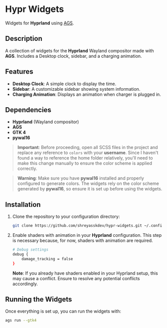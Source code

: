 # Hypr Widgets

Widgets for **Hyprland** using [AGS](https://github.com/Aylur/ags).

## Description

A collection of widgets for the **Hyprland** Wayland compositor made with **AGS**.
Includes a Desktop clock, sidebar, and a charging animation.

## Features

- **Desktop Clock**: A simple clock to display the time.
- **Sidebar**: A customizable sidebar showing system information.
- **Charging Animation**: Displays an animation when charger is plugged in.

## Dependencies

- **Hyprland** (Wayland compositor)
- **AGS**
- **GTK 4**
- **pywal16**

> **Important**: Before proceeding, open all SCSS files in the project and replace any reference to `colors` with your **username**. Since I haven't found a way to reference the home folder relatively, you'll need to make this change manually to ensure the color scheme is applied correctly.

> **Warning**: Make sure you have **pywal16** installed and properly configured to generate colors. The widgets rely on the color scheme generated by **pywal16**, so ensure it is set up before using the widgets.

## Installation

1. Clone the repository to your configuration directory:

    ```bash
    git clone https://github.com/shreyasskdev/hypr-widgets.git ~/.config/ags
    ```

2. Enable shaders with animation in your **Hyprland** configuration. This step is necessary because, for now, shaders with animation are required.

    ```bash
    # Debug settings
    debug {
        damage_tracking = false
    }
    ```

    **Note**: If you already have shaders enabled in your Hyprland setup, this may cause a conflict. Ensure to resolve any potential conflicts accordingly.


## Running the Widgets

Once everything is set up, you can run the widgets with:

```bash
ags run --gtk4
```

